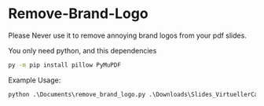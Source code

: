 # Remove-Brand-Logo
Please Never use it to remove annoying brand logos from your pdf slides.

You only need python,
and this dependencies
```cmd
py -m pip install pillow PyMuPDF
```

Example Usage:
```cmd
python .\Documents\remove_brand_logo.py .\Downloads\Slides_VirtuellerCampus.pdf .\Downloads --offset_list "15" --rect_coords 0 750 100 800
```
